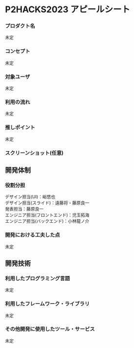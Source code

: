# P2HACKS2023 アピールシート 

### プロダクト名  
未定  

### コンセプト  
未定  

### 対象ユーザ  
未定  

### 利用の流れ  
未定  

### 推しポイント  
未定  

### スクリーンショット(任意)  

## 開発体制  

### 役割分担  
デザイン担当(UI)：峪悠也  
デザイン担当(スライド)：遠藤将・藤原良一  
発表担当：藤原良一  
エンジニア担当(フロントエンド)：児玉拓海  
エンジニア担当(バックエンド)：小林龍ノ介  
  

### 開発における工夫した点  
未定  

## 開発技術 

### 利用したプログラミング言語  
未定  

### 利用したフレームワーク・ライブラリ  
未定  

### その他開発に使用したツール・サービス
未定  
